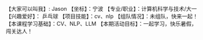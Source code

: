 【大家可以叫我】: Jason
【坐标】：宁波
【专业/职业】：计算机科学与技术/大一
【兴趣爱好】： 乒乓球
【项目技能】：cv、nlp
【组队情况】：未组队，快来一起！
【本课程学习基础】：CV、NLP、LLM
【本期活动目标】：一起学习，快乐暑假，闯关达人！
